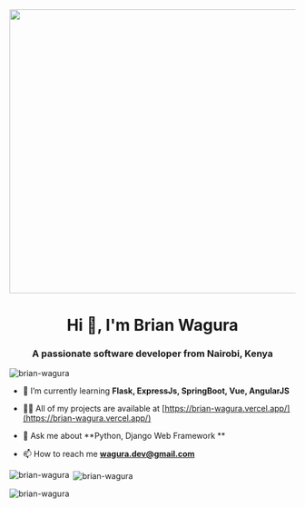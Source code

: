 
<img width="1000px" height="500px" src="https://media.tenor.com/ITc1hNBSH_wAAAAd/coding-typing.gif" />

<h1 align="center">Hi 👋, I'm Brian Wagura</h1>
<h3 align="center">A passionate software developer from Nairobi, Kenya</h3>

<p align="left"> <img src="https://komarev.com/ghpvc/?username=brian-wagura&label=Profile%20views&color=0e75b6&style=flat" alt="brian-wagura" /> </p>

- 🌱 I’m currently learning **Flask, ExpressJs, SpringBoot, Vue, AngularJS**

- 👨‍💻 All of my projects are available at [https://brian-wagura.vercel.app/](https://brian-wagura.vercel.app/)

- 💬 Ask me about **Python, Django Web Framework **

- 📫 How to reach me **wagura.dev@gmail.com**

<p><img align="left" src="https://github-readme-stats.vercel.app/api/top-langs?username=brian-wagura&show_icons=true&locale=en&layout=compact&theme=dark" alt="brian-wagura" /></p>

<p>&nbsp;<img align="center" src="https://github-readme-stats.vercel.app/api?username=brian-wagura&show_icons=true&locale=en&theme=dark" alt="brian-wagura" /></p>

<p><img align="center" src="https://github-readme-streak-stats.herokuapp.com/?user=brian-wagura&theme=dark" alt="brian-wagura" /></p>




